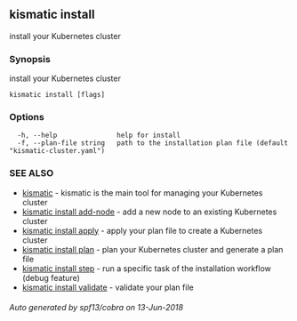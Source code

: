 ## kismatic install

install your Kubernetes cluster

### Synopsis

install your Kubernetes cluster

```
kismatic install [flags]
```

### Options

```
  -h, --help               help for install
  -f, --plan-file string   path to the installation plan file (default "kismatic-cluster.yaml")
```

### SEE ALSO

* [kismatic](kismatic.md)	 - kismatic is the main tool for managing your Kubernetes cluster
* [kismatic install add-node](kismatic_install_add-node.md)	 - add a new node to an existing Kubernetes cluster
* [kismatic install apply](kismatic_install_apply.md)	 - apply your plan file to create a Kubernetes cluster
* [kismatic install plan](kismatic_install_plan.md)	 - plan your Kubernetes cluster and generate a plan file
* [kismatic install step](kismatic_install_step.md)	 - run a specific task of the installation workflow (debug feature)
* [kismatic install validate](kismatic_install_validate.md)	 - validate your plan file

###### Auto generated by spf13/cobra on 13-Jun-2018
